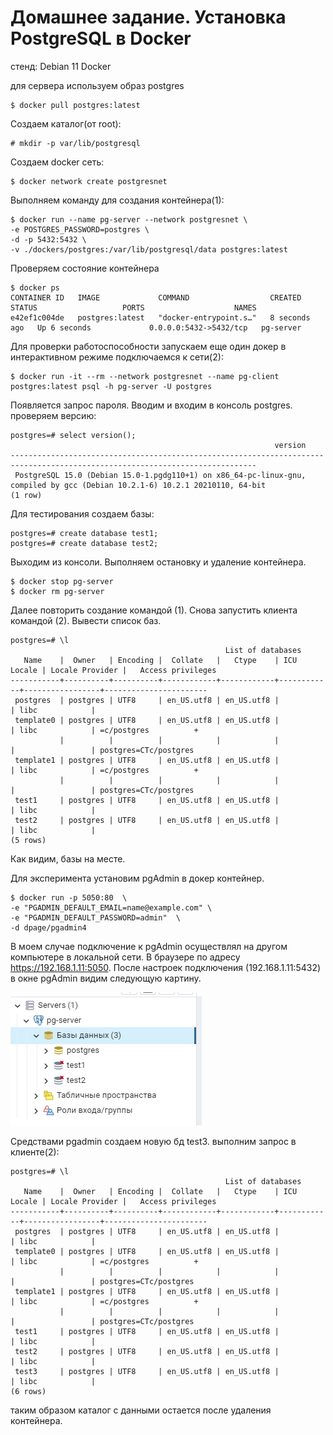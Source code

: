 # Домашнее задание. Установка PostgreSQL в Docker

стенд:
Debian 11
Docker 

для сервера используем образ postgres
```
$ docker pull postgres:latest
```

Создаем каталог(от root):
```
# mkdir -p var/lib/postgresql
```
Создаем docker сеть:
```
$ docker network create postgresnet 
```

Выполняем команду для создания контейнера(1):
```
$ docker run --name pg-server --network postgresnet \
-e POSTGRES_PASSWORD=postgres \
-d -p 5432:5432 \
-v ./dockers/postgres:/var/lib/postgresql/data postgres:latest
```

Проверяем состояние контейнера
```
$ docker ps 
CONTAINER ID   IMAGE             COMMAND                  CREATED         STATUS                   PORTS                    NAMES
e42ef1c004de   postgres:latest   "docker-entrypoint.s…"   8 seconds ago   Up 6 seconds             0.0.0.0:5432->5432/tcp   pg-server
```

Для проверки работоспособности запускаем еще один докер в интерактивном режиме подключаемся к сети(2): 

```
$ docker run -it --rm --network postgresnet --name pg-client postgres:latest psql -h pg-server -U postgres
```
Появляется запрос пароля. Вводим и входим в консоль postgres. проверяем версию:
```
postgres=# select version();
                                                           version
-----------------------------------------------------------------------------------------------------------------------------
 PostgreSQL 15.0 (Debian 15.0-1.pgdg110+1) on x86_64-pc-linux-gnu, compiled by gcc (Debian 10.2.1-6) 10.2.1 20210110, 64-bit
(1 row)
```

Для тестирования создаем базы:
```
postgres=# create database test1;
postgres=# create database test2;
```
Выходим из консоли. 
Выполняем остановку и удаление контейнера.
```
$ docker stop pg-server
$ docker rm pg-server
```
Далее повторить создание командой (1).
Снова запустить клиента командой (2). Вывести список баз. 
```
postgres=# \l
                                                List of databases
   Name    |  Owner   | Encoding |  Collate   |   Ctype    | ICU Locale | Locale Provider |   Access privileges
-----------+----------+----------+------------+------------+------------+-----------------+-----------------------
 postgres  | postgres | UTF8     | en_US.utf8 | en_US.utf8 |            | libc            |
 template0 | postgres | UTF8     | en_US.utf8 | en_US.utf8 |            | libc            | =c/postgres          +
           |          |          |            |            |            |                 | postgres=CTc/postgres
 template1 | postgres | UTF8     | en_US.utf8 | en_US.utf8 |            | libc            | =c/postgres          +
           |          |          |            |            |            |                 | postgres=CTc/postgres
 test1     | postgres | UTF8     | en_US.utf8 | en_US.utf8 |            | libc            |
 test2     | postgres | UTF8     | en_US.utf8 | en_US.utf8 |            | libc            |
(5 rows)
```
Как видим, базы на месте.

Для эксперимента установим pgAdmin в докер контейнер.
```
$ docker run -p 5050:80  \
-e "PGADMIN_DEFAULT_EMAIL=name@example.com" \
-e "PGADMIN_DEFAULT_PASSWORD=admin"  \
-d dpage/pgadmin4
```
В моем случае подключение к pgAdmin осуществлял на другом компьютере в локальной сети. В браузере по адресу https://192.168.1.11:5050. После настроек подключения (192.168.1.11:5432) в окне pgAdmin видим следующую картину.

![pgadmin][1]

[1]: ../img/pgadmin.png

Средствами pgadmin создаем новую бд test3.
выполним запрос в клиенте(2):
```
postgres=# \l
                                                List of databases
   Name    |  Owner   | Encoding |  Collate   |   Ctype    | ICU Locale | Locale Provider |   Access privileges
-----------+----------+----------+------------+------------+------------+-----------------+-----------------------
 postgres  | postgres | UTF8     | en_US.utf8 | en_US.utf8 |            | libc            |
 template0 | postgres | UTF8     | en_US.utf8 | en_US.utf8 |            | libc            | =c/postgres          +
           |          |          |            |            |            |                 | postgres=CTc/postgres
 template1 | postgres | UTF8     | en_US.utf8 | en_US.utf8 |            | libc            | =c/postgres          +
           |          |          |            |            |            |                 | postgres=CTc/postgres
 test1     | postgres | UTF8     | en_US.utf8 | en_US.utf8 |            | libc            |
 test2     | postgres | UTF8     | en_US.utf8 | en_US.utf8 |            | libc            |
 test3     | postgres | UTF8     | en_US.utf8 | en_US.utf8 |            | libc            |
(6 rows)
```

таким образом каталог с данными остается после удаления контейнера.